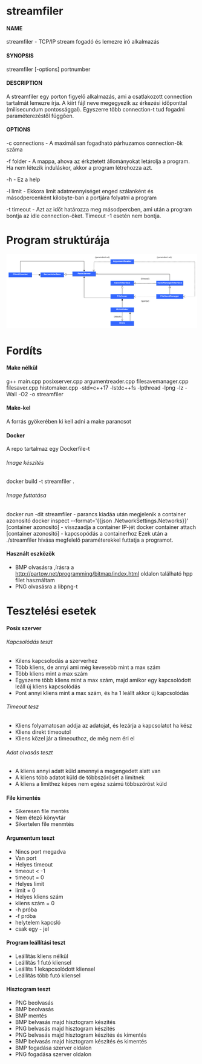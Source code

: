 # streamfiler
#### NAME
streamfiler - TCP/IP stream fogadó és lemezre író alkalmazás

#### SYNOPSIS
streamfiler [-options] portnumber

#### DESCRIPTION
A streamfiler egy porton figyelő alkalmazás, ami a csatlakozott connection tartalmát lemezre írja. A kiírt fájl neve megegyezik az érkezési időponttal (milisecundum pontossággal). Egyszerre több connection-t tud fogadni paraméterezéstől függően.

#### OPTIONS

-c connections
    - A maximálisan fogadható párhuzamos connection-ök száma

-f folder
    - A mappa, ahova az érkztetett állományokat letárolja a program. Ha nem létezik induláskor, akkor a program létrehozza azt.

-h
    - Ez a help

-l limit
    - Ekkora limit adatmennyiséget enged szálanként és másodpercenként kilobyte-ban a portjára folyatni a program

-t timeout
    - Azt az időt határozza meg másodpercben, ami után a program bontja az idle connection-öket. Timeout -1 esetén nem bontja.
# Program struktúrája
![](https://raw.githubusercontent.com/NDD86/streamfiler/main/structure.bmp)
# Fordíts
#### Make nélkül
g++ main.cpp posixserver.cpp argumentreader.cpp filesavemanager.cpp filesaver.cpp histomaker.cpp -std=c++17 -lstdc++fs -lpthread -lpng -lz -Wall -O2 -o streamfiler
#### Make-kel
A forrás gyökerében ki kell adni a make parancsot
#### Docker
A repo tartalmaz egy Dockerfile-t
###### Image készítés
docker build -t streamfiler .
###### Image futtatása
docker run -dit  streamfiler - parancs kiadáa után megjelenik a container azonositó
docker inspect --format='{{json .NetworkSettings.Networks}}' [container azonositó] - visszaadja a container IP-jét
docker container attach [container azonositó] - kapcsopódás a containerhoz
Ezek után a ./streamfiler hívása megfelelő paraméterekkel futtatja a programot.

#### Használt eszközök
* BMP olvasásra ,írásra a http://partow.net/programming/bitmap/index.html oldalon található hpp filet használtam
* PNG olvasásra a libpng-t

# Tesztelési esetek
#### Posix szerver
###### Kapcsolódás teszt
* Kilens kapcsolodás a szerverhez
* Több kliens, de annyi ami még kevesebb mint a max szám
* Több kliens mint a max szám
* Egyszerre több kliens mint a max szám, majd amikor egy kapcsolódott leáll új kliens kapcsolódás
* Pont annyi kliens mint a max szám, és ha 1 leállt akkor új kapcsolódás
###### Timeout tesz
* Kliens folyamatosan addja az adatojat, és lezárja a kapcsolatot ha kész
* Kliens direkt timeoutol
* Kliens közel jár a timeouthoz, de még nem éri el
###### Adat olvasás teszt
* A kliens annyi adatt küld amennyi a megengedett alatt van
* A kliens több adatot küld de többszörösét a limitnek
* A kliens a limithez képes nem egész számú többszöröst küld
#### File kimentés
* Sikeresen file mentés
* Nem étező könyvtár
* Sikertelen file menmtés
#### Argumentum teszt
* Nincs port megadva
* Van port
* Helyes timeout
* timeout < -1
* timeout = 0
* Helyes limit
* limit = 0
* Helyes kliens szám
* kliens szám = 0
* -h próba
* -f próba
* helytelem kapcsló
* csak egy - jel
#### Program leállítási teszt
* Leállítás kliens nélkül
* Leállítás 1 futó kliensel
* Leállíts 1 lekapcsolódott kliensel
* Leállítás több futó kliensel
#### Hisztogram teszt
* PNG beolvasás
* BMP beolvasás
* BMP mentés
* BMP belvasás majd hisztogram készités
* PNG belvasás majd hisztogram készités
* PNG belvasás majd hisztogram készités és kimentés
* BMP belvasás majd hisztogram készités és kimentés
* BMP fogadása szerver oldalon
* PNG fogadása szerver oldalon

